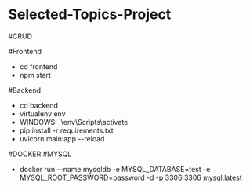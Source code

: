 # Selected-Topics-Project
#CRUD

#Frontend 
* cd frontend 
* npm start

#Backend 
*  cd backend 
*  virtualenv env
* WINDOWS: .\env\Scripts\activate 
* pip install -r requirements.txt 
* uvicorn main:app --reload

#DOCKER 
#MYSQL
* docker run --name mysqldb -e MYSQL_DATABASE=test -e MYSQL_ROOT_PASSWORD=password -d -p 3306:3306 mysql:latest

